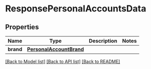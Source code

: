 # ResponsePersonalAccountsData

## Properties
Name | Type | Description | Notes
------------ | ------------- | ------------- | -------------
**brand** | [**PersonalAccountBrand**](PersonalAccountBrand.md) |  | 

[[Back to Model list]](../README.md#documentation-for-models) [[Back to API list]](../README.md#documentation-for-api-endpoints) [[Back to README]](../README.md)

